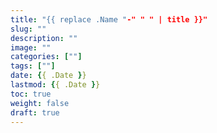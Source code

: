 ```yaml
---
title: "{{ replace .Name "-" " " | title }}"
slug: ""
description: ""
image: ""
categories: [""]
tags: [""]
date: {{ .Date }}
lastmod: {{ .Date }}
toc: true
weight: false
draft: true
---
```


